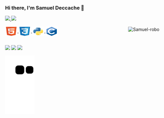 ### Hi there, I'm Samuel Deccache 👋
 <div>
  <a href="https://github.com/rafaballerini">
  <img height="170em" src="https://github-readme-stats.vercel.app/api?username=samueldeccache&show_icons=true&theme=blue&include_all_commits=true&count_private=true"/>
  <img height="170em" src="https://github-readme-stats.vercel.app/api/top-langs/?username=samueldeccache&layout=compact&langs_count=7&theme=blue"/>
</div>
<div style="display: inline_block"><br>
  <img align="center" alt="Samuel-HTML" height="30" width="40" src="https://raw.githubusercontent.com/devicons/devicon/master/icons/html5/html5-original.svg">
  <img align="center" alt="Samuel-CSS" height="30" width="40" src="https://raw.githubusercontent.com/devicons/devicon/master/icons/css3/css3-original.svg">
  <img align="center" alt="Samuel-Python" height="30" width="40" src="https://raw.githubusercontent.com/devicons/devicon/master/icons/python/python-original.svg">
  <img align="center" alt="Samuel-C" height="30" width="40" src="https://raw.githubusercontent.com/devicons/devicon/master/icons/c/c-original.svg">
  <img align="right" alt="Samuel-robo" src="https://media3.giphy.com/media/iMBvwrMgwJJ0L8DM9W/200w.webp?cid=ecf05e47580ynvfs0k54l5ct7vzgxwis3sgwgcs8vvkw0ur0&rid=200w.webp&ct=s">
</div>
  
  ##
 
<div> 
 	<a href="https://www.twitch.tv/samueldeccache" target="_blank"><img src="https://img.shields.io/badge/Twitch-9146FF?style=for-the-badge&logo=twitch&logoColor=white" target="_blank"></a>
  <a href = "mailto:samueldeccache123@gmail.com"><img src="https://img.shields.io/badge/-Gmail-%23333?style=for-the-badge&logo=gmail&logoColor=white" target="_blank"></a>
  <a href="https://www.linkedin.com/in/samuel-deccache-7881bb173/" target="_blank"><img src="https://img.shields.io/badge/-LinkedIn-%230077B5?style=for-the-badge&logo=linkedin&logoColor=white" target="_blank"></a> 
 
  ![Snake animation](https://github.com/rafaballerini/rafaballerini/blob/output/github-contribution-grid-snake.svg)
 
</div>

